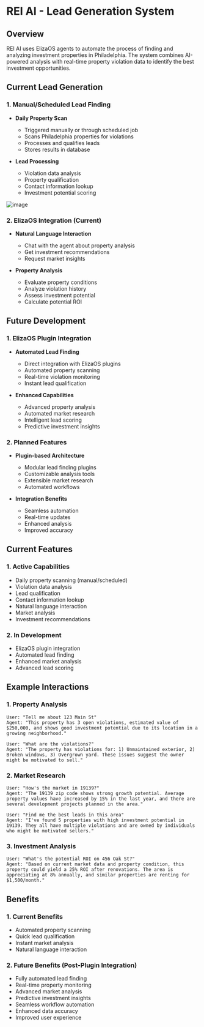 # REI AI - Lead Generation System

## Overview

REI AI uses ElizaOS agents to automate the process of finding and analyzing investment properties in Philadelphia. The system combines AI-powered analysis with real-time property violation data to identify the best investment opportunities.

## Current Lead Generation

### 1. Manual/Scheduled Lead Finding

- **Daily Property Scan**

  - Triggered manually or through scheduled job
  - Scans Philadelphia properties for violations
  - Processes and qualifies leads
  - Stores results in database

- **Lead Processing**
  - Violation data analysis
  - Property qualification
  - Contact information lookup
  - Investment potential scoring

![image](https://github.com/user-attachments/assets/50ec56a9-f102-430d-be74-f90e5ece006d)

### 2. ElizaOS Integration (Current)

- **Natural Language Interaction**

  - Chat with the agent about property analysis
  - Get investment recommendations
  - Request market insights

- **Property Analysis**
  - Evaluate property conditions
  - Analyze violation history
  - Assess investment potential
  - Calculate potential ROI

## Future Development

### 1. ElizaOS Plugin Integration

- **Automated Lead Finding**

  - Direct integration with ElizaOS plugins
  - Automated property scanning
  - Real-time violation monitoring
  - Instant lead qualification

- **Enhanced Capabilities**
  - Advanced property analysis
  - Automated market research
  - Intelligent lead scoring
  - Predictive investment insights

### 2. Planned Features

- **Plugin-based Architecture**

  - Modular lead finding plugins
  - Customizable analysis tools
  - Extensible market research
  - Automated workflows

- **Integration Benefits**
  - Seamless automation
  - Real-time updates
  - Enhanced analysis
  - Improved accuracy

## Current Features

### 1. Active Capabilities

- Daily property scanning (manual/scheduled)
- Violation data analysis
- Lead qualification
- Contact information lookup
- Natural language interaction
- Market analysis
- Investment recommendations

### 2. In Development

- ElizaOS plugin integration
- Automated lead finding
- Enhanced market analysis
- Advanced lead scoring

## Example Interactions

### 1. Property Analysis

```
User: "Tell me about 123 Main St"
Agent: "This property has 3 open violations, estimated value of $250,000, and shows good investment potential due to its location in a growing neighborhood."

User: "What are the violations?"
Agent: "The property has violations for: 1) Unmaintained exterior, 2) Broken windows, 3) Overgrown yard. These issues suggest the owner might be motivated to sell."
```

### 2. Market Research

```
User: "How's the market in 19139?"
Agent: "The 19139 zip code shows strong growth potential. Average property values have increased by 15% in the last year, and there are several development projects planned in the area."

User: "Find me the best leads in this area"
Agent: "I've found 5 properties with high investment potential in 19139. They all have multiple violations and are owned by individuals who might be motivated sellers."
```

### 3. Investment Analysis

```
User: "What's the potential ROI on 456 Oak St?"
Agent: "Based on current market data and property condition, this property could yield a 25% ROI after renovations. The area is appreciating at 8% annually, and similar properties are renting for $1,500/month."
```

## Benefits

### 1. Current Benefits

- Automated property scanning
- Quick lead qualification
- Instant market analysis
- Natural language interaction

### 2. Future Benefits (Post-Plugin Integration)

- Fully automated lead finding
- Real-time property monitoring
- Advanced market analysis
- Predictive investment insights
- Seamless workflow automation
- Enhanced data accuracy
- Improved user experience
